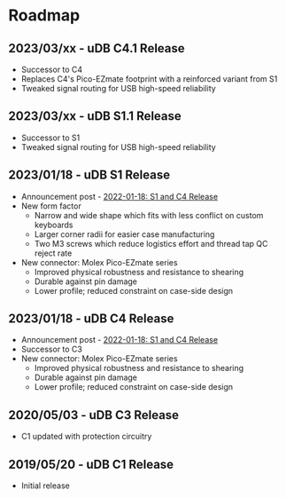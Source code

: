 # Roadmap

## 2023/03/xx - uDB C4.1 Release
* Successor to C4
* Replaces C4's Pico-EZmate footprint with a reinforced variant from S1
* Tweaked signal routing for USB high-speed reliability  

## 2023/03/xx - uDB S1.1 Release
* Successor to S1
* Tweaked signal routing for USB high-speed reliability  

## 2023/01/18 - uDB S1 Release
* Announcement post - [2022-01-18: S1 and C4 Release](announcements/announcement-20230118.md)
* New form factor
  * Narrow and wide shape which fits with less conflict on custom keyboards
  * Larger corner radii for easier case manufacturing
  * Two M3 screws which reduce logistics effort and thread tap QC reject rate
* New connector: Molex Pico-EZmate series
  * Improved physical robustness and resistance to shearing
  * Durable against pin damage
  * Lower profile; reduced constraint on case-side design

## 2023/01/18 - uDB C4 Release
* Announcement post - [2022-01-18: S1 and C4 Release](announcements/announcement-20230118.md)
* Successor to C3
* New connector: Molex Pico-EZmate series
  * Improved physical robustness and resistance to shearing
  * Durable against pin damage
  * Lower profile; reduced constraint on case-side design

## 2020/05/03 - uDB C3 Release
* C1 updated with protection circuitry

## 2019/05/20 - uDB C1 Release
* Initial release


